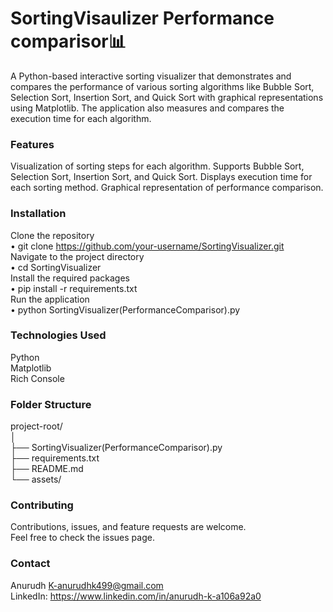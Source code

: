 # SortingVisaulizer Performance comparisor📊
A Python-based interactive sorting visualizer that demonstrates and compares the performance of various sorting algorithms like Bubble Sort, Selection Sort, Insertion Sort, and Quick Sort with graphical representations using Matplotlib. The application also measures and compares the execution time for each algorithm.

### Features  
Visualization of sorting steps for each algorithm.
Supports Bubble Sort, Selection Sort, Insertion Sort, and Quick Sort.
Displays execution time for each sorting method.
Graphical representation of performance comparison.

### Installation  
Clone the repository   
 • git clone https://github.com/your-username/SortingVisualizer.git    
Navigate to the project directory  
 • cd SortingVisualizer  
Install the required packages  
 • pip install -r requirements.txt  
Run the application  
 • python SortingVisualizer(PerformanceComparisor).py  

### Technologies Used  
Python  
Matplotlib  
Rich Console  

### Folder Structure  
project-root/  
│  
├── SortingVisualizer(PerformanceComparisor).py    
├── requirements.txt                             
├── README.md                                    
└── assets/                                       

### Contributing  
Contributions, issues, and feature requests are welcome.  
Feel free to check the issues page.

### Contact  
Anurudh K-anurudhk499@gmail.com  
LinkedIn: https://www.linkedin.com/in/anurudh-k-a106a92a0
